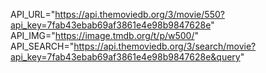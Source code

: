 API_URL="https://api.themoviedb.org/3/movie/550?api_key=7fab43ebab69af3861e4e98b9847628e"
API_IMG="https://image.tmdb.org/t/p/w500/"
API_SEARCH="https://api.themoviedb.org/3/search/movie?api_key=7fab43ebab69af3861e4e98b9847628e&query"